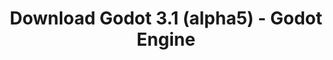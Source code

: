 ---
# Generated by /tools/generators/src/download_archive_generator !!! do not edit by hand !!!
title: 'Download Godot 3.1 (alpha5) - Godot Engine'
type: 'download/archive'
name: '3.1'
flavor: 'alpha5'
release_date: '2019-01-02T02:00:00-00:00'
release_notes: 'article/dev-snapshot-godot-3-1-alpha-5/'
primaryPlatforms:
  - 'android.apk'
  - 'linux.64'
  - 'macos.universal'
  - 'windows.64'
  - 'linux_server.headless.64'
  - 'web'
  - 'templates'
links:
  android.apk:
    name: 'android.apk'
    title: 'Android'
    caption: 'Universal APK (ARM64 + ARMv7 + x86_64 + x86)'
    tags:
      - 'APK download'
      - 'ARM64/v7'
      - 'x86 (64 & 32 bit)'
    hosts:
      github_builds:
        regular: 'https://github.com/godotengine/godot-builds/releases/download/3.1-alpha5/Godot_v3.1-alpha5_android_editor.apk'
        mono: '#'
      github:
        regular: 'https://github.com/godotengine/godot/releases/download/3.1-alpha5/Godot_v3.1-alpha5_android_editor.apk'
        mono: '#'
  linux.64:
    name: 'linux.64'
    title: 'Linux'
    caption: 'Standard (x86_64)'
    tags:
      - '64 bit'
    hosts:
      github_builds:
        regular: 'https://github.com/godotengine/godot-builds/releases/download/3.1-alpha5/Godot_v3.1-alpha5_x11.64.zip'
        mono: 'https://github.com/godotengine/godot-builds/releases/download/3.1-alpha5/Godot_v3.1-alpha5_mono_x11_64.zip'
      github:
        regular: 'https://github.com/godotengine/godot/releases/download/3.1-alpha5/Godot_v3.1-alpha5_x11.64.zip'
        mono: 'https://github.com/godotengine/godot/releases/download/3.1-alpha5/Godot_v3.1-alpha5_mono_x11_64.zip'
  macos.universal:
    name: 'macos.universal'
    title: 'macOS'
    caption: 'Universal (x86_64 + Apple Silicon)'
    tags:
      - 'Intel/Apple Silicon'
      - '64 bit'
    hosts:
      github_builds:
        regular: 'https://github.com/godotengine/godot-builds/releases/download/3.1-alpha5/Godot_v3.1-alpha5_osx.universal.zip'
        mono: 'https://github.com/godotengine/godot-builds/releases/download/3.1-alpha5/Godot_v3.1-alpha5_mono_osx.universal.zip'
      github:
        regular: 'https://github.com/godotengine/godot/releases/download/3.1-alpha5/Godot_v3.1-alpha5_osx.universal.zip'
        mono: 'https://github.com/godotengine/godot/releases/download/3.1-alpha5/Godot_v3.1-alpha5_mono_osx.universal.zip'
  windows.64:
    name: 'windows.64'
    title: 'Windows'
    caption: 'Standard (x86_64)'
    tags:
      - '64 bit'
    hosts:
      github_builds:
        regular: 'https://github.com/godotengine/godot-builds/releases/download/3.1-alpha5/Godot_v3.1-alpha5_win64.exe.zip'
        mono: 'https://github.com/godotengine/godot-builds/releases/download/3.1-alpha5/Godot_v3.1-alpha5_mono_win64.zip'
      github:
        regular: 'https://github.com/godotengine/godot/releases/download/3.1-alpha5/Godot_v3.1-alpha5_win64.exe.zip'
        mono: 'https://github.com/godotengine/godot/releases/download/3.1-alpha5/Godot_v3.1-alpha5_mono_win64.zip'
  linux_server.headless.64:
    name: 'linux_server.headless.64'
    title: 'Linux Server'
    caption: 'Headless (x86_64)'
    tags:
      - '64 bit'
      - 'Headless'
    hosts:
      github_builds:
        regular: 'https://github.com/godotengine/godot-builds/releases/download/3.1-alpha5/Godot_v3.1-alpha5_linux_headless.64.zip'
        mono: 'https://github.com/godotengine/godot-builds/releases/download/3.1-alpha5/Godot_v3.1-alpha5_mono_linux_headless_64.zip'
      github:
        regular: 'https://github.com/godotengine/godot/releases/download/3.1-alpha5/Godot_v3.1-alpha5_linux_headless.64.zip'
        mono: 'https://github.com/godotengine/godot/releases/download/3.1-alpha5/Godot_v3.1-alpha5_mono_linux_headless_64.zip'
  web:
    name: 'web'
    title: 'Web editor'
    caption: ''
    tags:
      - 'Self-hosted'
      - 'Cross-platform'
    hosts:
      github_builds:
        regular: 'https://github.com/godotengine/godot-builds/releases/download/3.1-alpha5/Godot_v3.1-alpha5_web_editor.zip'
        mono: '#'
      github:
        regular: 'https://github.com/godotengine/godot/releases/download/3.1-alpha5/Godot_v3.1-alpha5_web_editor.zip'
        mono: '#'
  linux.32:
    name: 'linux.32'
    title: 'Linux'
    caption: 'Standard (x86)'
    tags:
      - '32 bit'
    hosts:
      github_builds:
        regular: 'https://github.com/godotengine/godot-builds/releases/download/3.1-alpha5/Godot_v3.1-alpha5_x11.32.zip'
        mono: 'https://github.com/godotengine/godot-builds/releases/download/3.1-alpha5/Godot_v3.1-alpha5_mono_x11_32.zip'
      github:
        regular: 'https://github.com/godotengine/godot/releases/download/3.1-alpha5/Godot_v3.1-alpha5_x11.32.zip'
        mono: 'https://github.com/godotengine/godot/releases/download/3.1-alpha5/Godot_v3.1-alpha5_mono_x11_32.zip'
  windows.32:
    name: 'windows.32'
    title: 'Windows'
    caption: 'Standard (x86)'
    tags:
      - '32 bit'
    hosts:
      github_builds:
        regular: 'https://github.com/godotengine/godot-builds/releases/download/3.1-alpha5/Godot_v3.1-alpha5_win32.exe.zip'
        mono: 'https://github.com/godotengine/godot-builds/releases/download/3.1-alpha5/Godot_v3.1-alpha5_mono_win32.zip'
      github:
        regular: 'https://github.com/godotengine/godot/releases/download/3.1-alpha5/Godot_v3.1-alpha5_win32.exe.zip'
        mono: 'https://github.com/godotengine/godot/releases/download/3.1-alpha5/Godot_v3.1-alpha5_mono_win32.zip'
  linux_server.64:
    name: 'linux_server.64'
    title: 'Linux Server'
    caption: 'Standard (x86_64)'
    tags:
      - '64 bit'
    hosts:
      github_builds:
        regular: 'https://github.com/godotengine/godot-builds/releases/download/3.1-alpha5/Godot_v3.1-alpha5_linux_server.64.zip'
        mono: 'https://github.com/godotengine/godot-builds/releases/download/3.1-alpha5/Godot_v3.1-alpha5_mono_linux_server_64.zip'
      github:
        regular: 'https://github.com/godotengine/godot/releases/download/3.1-alpha5/Godot_v3.1-alpha5_linux_server.64.zip'
        mono: 'https://github.com/godotengine/godot/releases/download/3.1-alpha5/Godot_v3.1-alpha5_mono_linux_server_64.zip'
  aar_library:
    name: 'aar_library'
    title: 'AAR library'
    caption: ''
    tags:
      - 'Android plugins'
      - 'Java'
      - 'Kotlin'
    hosts:
      github_builds:
        regular: 'https://github.com/godotengine/godot-builds/releases/download/3.1-alpha5/godot-lib.3.1.alpha5.release.aar'
        mono: 'https://github.com/godotengine/godot-builds/releases/download/3.1-alpha5/godot-lib.3.1.alpha5.mono.release.aar'
      github:
        regular: 'https://github.com/godotengine/godot/releases/download/3.1-alpha5/godot-lib.3.1.alpha5.release.aar'
        mono: 'https://github.com/godotengine/godot/releases/download/3.1-alpha5/godot-lib.3.1.alpha5.mono.release.aar'
  templates:
    name: 'templates'
    title: 'Export templates'
    caption: ''
    tags:
      - 'Used to export your games to all supported platforms'
    hosts:
      github_builds:
        regular: 'https://github.com/godotengine/godot-builds/releases/download/3.1-alpha5/Godot_v3.1-alpha5_export_templates.tpz'
        mono: 'https://github.com/godotengine/godot-builds/releases/download/3.1-alpha5/Godot_v3.1-alpha5_mono_export_templates.tpz'
      github:
        regular: 'https://github.com/godotengine/godot/releases/download/3.1-alpha5/Godot_v3.1-alpha5_export_templates.tpz'
        mono: 'https://github.com/godotengine/godot/releases/download/3.1-alpha5/Godot_v3.1-alpha5_mono_export_templates.tpz'
---